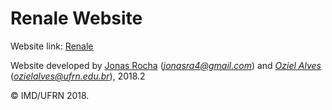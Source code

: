 # Renale Website

Website link: [Renale](renalenefrologia-com.umbler.net)

Website developed by [Jonas Rocha](https://github.com/jonasra4) (*jonasra4@gmail.com*) and [_Oziel Alves_](https://github.com/ozielalves) (*ozielalves@ufrn.edu.br*), 2018.2

&copy; IMD/UFRN 2018.

